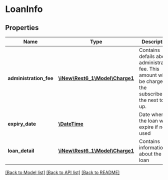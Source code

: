 # LoanInfo

## Properties
Name | Type | Description | Notes
------------ | ------------- | ------------- | -------------
**administration_fee** | [**\iNew\Rest6_1\Model\Charge1**](Charge1.md) | Contains defails about administration fee. This amount will be charged to the subscriber on the next top-up. | 
**expiry_date** | [**\DateTime**](\DateTime.md) | Date when the loan will expire if not used | 
**loan_detail** | [**\iNew\Rest6_1\Model\Charge1**](Charge1.md) | Contains informations about the loan | 

[[Back to Model list]](../README.md#documentation-for-models) [[Back to API list]](../README.md#documentation-for-api-endpoints) [[Back to README]](../README.md)


